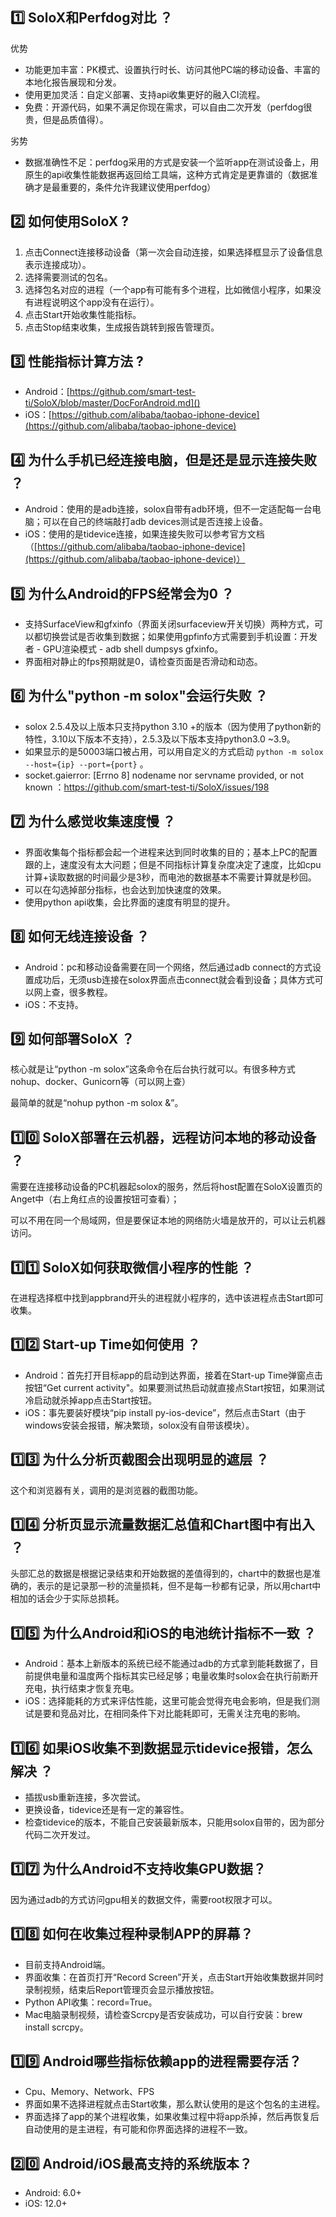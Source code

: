 ## 1️⃣ SoloX和Perfdog对比 ？

优势

* 功能更加丰富：PK模式、设置执行时长、访问其他PC端的移动设备、丰富的本地化报告展现和分发。
* 使用更加灵活：自定义部署、支持api收集更好的融入CI流程。
* 免费：开源代码，如果不满足你现在需求，可以自由二次开发（perfdog很贵，但是品质值得）。

劣势

* 数据准确性不足：perfdog采用的方式是安装一个监听app在测试设备上，用原生的api收集性能数据再返回给工具端，这种方式肯定是更靠谱的（数据准确才是最重要的，条件允许我建议使用perfdog）

## 2️⃣ 如何使用SoloX ?

1. 点击Connect连接移动设备（第一次会自动连接，如果选择框显示了设备信息表示连接成功）。
2. 选择需要测试的包名。
3. 选择包名对应的进程（一个app有可能有多个进程，比如微信小程序，如果没有进程说明这个app没有在运行）。
4. 点击Start开始收集性能指标。
5. 点击Stop结束收集，生成报告跳转到报告管理页。

## 3️⃣ 性能指标计算方法 ?

* Android：[https://github.com/smart-test-ti/SoloX/blob/master/DocForAndroid.md]()
* iOS：[https://github.com/alibaba/taobao-iphone-device](https://github.com/alibaba/taobao-iphone-device)

## 4️⃣ 为什么手机已经连接电脑，但是还是显示连接失败 ？

* Android：使用的是adb连接，solox自带有adb环境，但不一定适配每一台电脑；可以在自己的终端敲打adb devices测试是否连接上设备。
* iOS：使用的是tidevice连接，如果连接失败可以参考官方文档（[https://github.com/alibaba/taobao-iphone-device](https://github.com/alibaba/taobao-iphone-device)）

## 5️⃣ 为什么Android的FPS经常会为0 ？

* 支持SurfaceView和gfxinfo（界面关闭surfaceview开关切换）两种方式，可以都切换尝试是否收集到数据；如果使用gpfinfo方式需要到手机设置：开发者 - GPU渲染模式 - adb shell dumpsys gfxinfo。
* 界面相对静止的fps预期就是0，请检查页面是否滑动和动态。

## 6️⃣ 为什么"python -m solox"会运行失败 ？

* solox 2.5.4及以上版本只支持python 3.10 +的版本（因为使用了python新的特性，3.10以下版本不支持），2.5.3及以下版本支持python3.0 ~3.9。
* 如果显示的是50003端口被占用，可以用自定义的方式启动  `python -m solox --host={ip} --port={port}` 。
* socket.gaierror: [Errno 8] nodename nor servname provided, or not known ：https://github.com/smart-test-ti/SoloX/issues/198

## 7️⃣ 为什么感觉收集速度慢 ？

* 界面收集每个指标都会起一个进程来达到同时收集的目的；基本上PC的配置跟的上，速度没有太大问题；但是不同指标计算复杂度决定了速度，比如cpu计算+读取数据的时间最少是3秒，而电池的数据基本不需要计算就是秒回。
* 可以在勾选掉部分指标，也会达到加快速度的效果。
* 使用python api收集，会比界面的速度有明显的提升。

## 8️⃣ 如何无线连接设备 ？

* Android：pc和移动设备需要在同一个网络，然后通过adb connect的方式设置成功后，无须usb连接在solox界面点击connect就会看到设备；具体方式可以网上查，很多教程。
* iOS：不支持。

## 9️⃣ 如何部署SoloX ？

核心就是让“python -m solox”这条命令在后台执行就可以。有很多种方式nohup、docker、Gunicorn等（可以网上查）

最简单的就是“nohup python -m solox &”。

## 1️⃣0️⃣ SoloX部署在云机器，远程访问本地的移动设备 ？

需要在连接移动设备的PC机器起solox的服务，然后将host配置在SoloX设置页的Anget中（右上角红点的设置按钮可查看）；

可以不用在同一个局域网，但是要保证本地的网络防火墙是放开的，可以让云机器访问。

## 1️⃣1️⃣ SoloX如何获取微信小程序的性能 ？

在进程选择框中找到appbrand开头的进程就小程序的，选中该进程点击Start即可收集。

## 1️⃣2️⃣ Start-up Time如何使用 ？

* Android：首先打开目标app的启动到达界面，接着在Start-up Time弹窗点击按钮“Get current activity"。如果要测试热启动就直接点Start按钮，如果测试冷启动就杀掉app点击Start按钮。
* iOS：事先要装好模块“pip install py-ios-device”，然后点击Start（由于windows安装会报错，解决繁琐，solox没有自带该模块）。

## 1️⃣3️⃣ 为什么分析页截图会出现明显的遮层 ？

这个和浏览器有关，调用的是浏览器的截图功能。

## 1️⃣4️⃣ 分析页显示流量数据汇总值和Chart图中有出入 ？

头部汇总的数据是根据记录结束和开始数据的差值得到的，chart中的数据也是准确的，表示的是记录那一秒的流量损耗，但不是每一秒都有记录，所以用chart中相加的话会少于实际总损耗。

## 1️⃣5️⃣ 为什么Android和iOS的电池统计指标不一致 ？

* Android：基本上新版本的系统已经不能通过adb的方式拿到能耗数据了，目前提供电量和温度两个指标其实已经足够；电量收集时solox会在执行前断开充电，执行结束才恢复充电。
* iOS：选择能耗的方式来评估性能，这里可能会觉得充电会影响，但是我们测试是要和竞品对比，在相同条件下对比能耗即可，无需关注充电的影响。

## 1️⃣6️⃣ 如果iOS收集不到数据显示tidevice报错，怎么解决 ？

* 插拔usb重新连接，多次尝试。
* 更换设备，tidevice还是有一定的兼容性。
* 检查tidevice的版本，不能自己安装最新版本，只能用solox自带的，因为部分代码二次开发过。

## 1️⃣7️⃣ 为什么Android不支持收集GPU数据？

因为通过adb的方式访问gpu相关的数据文件，需要root权限才可以。

## 1️⃣8️⃣ 如何在收集过程种录制APP的屏幕？

* 目前支持Android端。
* 界面收集：在首页打开“Record Screen”开关，点击Start开始收集数据并同时录制视频，结束后Report管理页会显示播放按钮。
* Python API收集：record=True。
* Mac电脑录制视频，请检查Scrcpy是否安装成功，可以自行安装：brew install scrcpy。

## 1️⃣9️⃣ Android哪些指标依赖app的进程需要存活？

* Cpu、Memory、Network、FPS
* 界面如果不选择进程就点击Start收集，那么默认使用的是这个包名的主进程。
* 界面选择了app的某个进程收集，如果收集过程中将app杀掉，然后再恢复后自动使用的是主进程，有可能和你界面选择的进程不一致。

## 2️⃣0️⃣ Android/iOS最高支持的系统版本？

- Android: 6.0+
- iOS: 12.0+
